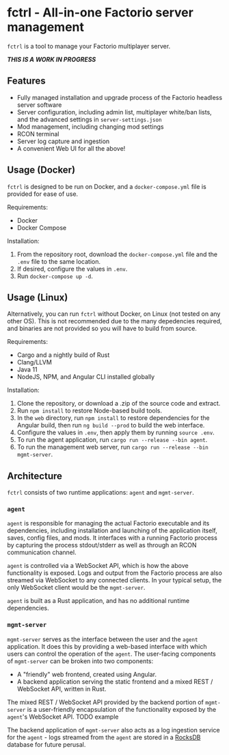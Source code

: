# fctrl - All-in-one Factorio server management

`fctrl` is a tool to manage your Factorio multiplayer server.

***THIS IS A WORK IN PROGRESS***

## Features

- Fully managed installation and upgrade process of the Factorio headless server software
- Server configuration, including admin list, multiplayer white/ban lists, and the advanced settings in `server-settings.json`
- Mod management, including changing mod settings
- RCON terminal
- Server log capture and ingestion
- A convenient Web UI for all the above!

## Usage (Docker)

`fctrl` is designed to be run on Docker, and a `docker-compose.yml` file is provided for ease of use.

Requirements:

- Docker
- Docker Compose

Installation:

1. From the repository root, download the `docker-compose.yml` file and the `.env` file to the same location.
2. If desired, configure the values in `.env`.
3. Run `docker-compose up -d`.

## Usage (Linux)

Alternatively, you can run `fctrl` without Docker, on Linux (not tested on any other OS). This is not recommended due to the many depedencies required, and binaries are not provided so you will have to build from source.

Requirements:

- Cargo and a nightly build of Rust
- Clang/LLVM
- Java 11
- NodeJS, NPM, and Angular CLI installed globally

Installation:

1. Clone the repository, or download a .zip of the source code and extract.
2. Run `npm install` to restore Node-based build tools.
3. In the `web` directory, run `npm install` to restore dependencies for the Angular build, then run `ng build --prod` to build the web interface.
4. Configure the values in `.env`, then apply them by running `source .env`.
5. To run the agent application, run `cargo run --release --bin agent`.
6. To run the management web server, run `cargo run --release --bin mgmt-server`.

## Architecture

`fctrl` consists of two runtime applications: `agent` and `mgmt-server`.

### `agent`

`agent` is responsible for managing the actual Factorio executable and its dependencies, including installation and launching of the application itself, saves, config files, and mods. It interfaces with a running Factorio process by capturing the process stdout/stderr as well as through an RCON communication channel.

`agent` is controlled via a WebSocket API, which is how the above functionality is exposed. Logs and output from the Factorio process are also streamed via WebSocket to any connected clients. In your typical setup, the only WebSocket client would be the `mgmt-server`.

`agent` is built as a Rust application, and has no additional runtime dependencies.

### `mgmt-server`

`mgmt-server` serves as the interface between the user and the `agent` application. It does this by providing a web-based interface with which users can control the operation of the `agent`. The user-facing components of `mgmt-server` can be broken into two components:

- A "friendly" web frontend, created using Angular.
- A backend application serving the static frontend and a mixed REST / WebSocket API, written in Rust.

The mixed REST / WebSocket API provided by the backend portion of `mgmt-server` is a user-friendly encapsulation of the functionality exposed by the `agent`'s WebSocket API. TODO example

The backend application of `mgmt-server` also acts as a log ingestion service for the `agent` - logs streamed from the `agent` are stored in a [RocksDB](https://rocksdb.org/) database for future perusal.
